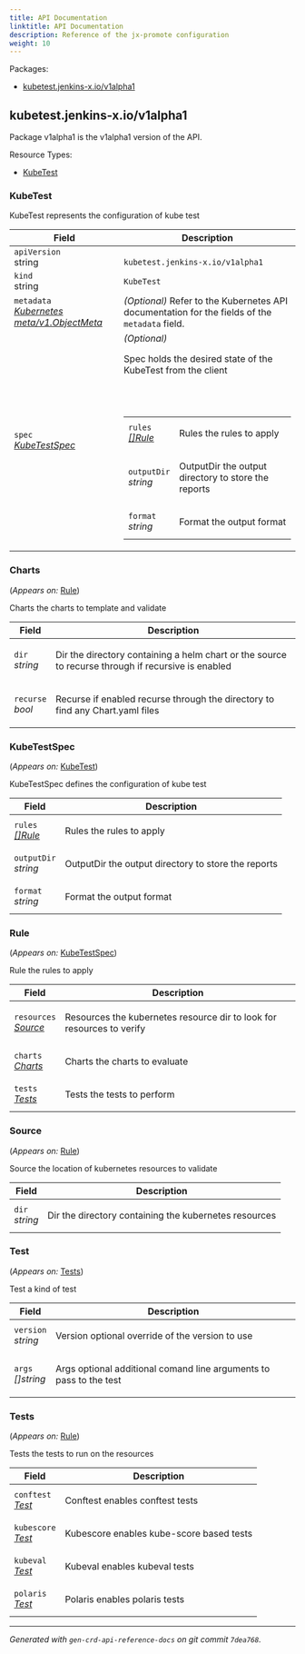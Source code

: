 ```yaml
---
title: API Documentation
linktitle: API Documentation
description: Reference of the jx-promote configuration
weight: 10
---
```

<p>Packages:</p>
<ul>
<li>
<a href="#kubetest.jenkins-x.io%2fv1alpha1">kubetest.jenkins-x.io/v1alpha1</a>
</li>
</ul>
<h2 id="kubetest.jenkins-x.io/v1alpha1">kubetest.jenkins-x.io/v1alpha1</h2>
<p>
<p>Package v1alpha1 is the v1alpha1 version of the API.</p>
</p>
Resource Types:
<ul><li>
<a href="#kubetest.jenkins-x.io/v1alpha1.KubeTest">KubeTest</a>
</li></ul>
<h3 id="kubetest.jenkins-x.io/v1alpha1.KubeTest">KubeTest
</h3>
<p>
<p>KubeTest represents the configuration of kube test</p>
</p>
<table>
<thead>
<tr>
<th>Field</th>
<th>Description</th>
</tr>
</thead>
<tbody>
<tr>
<td>
<code>apiVersion</code></br>
string</td>
<td>
<code>
kubetest.jenkins-x.io/v1alpha1
</code>
</td>
</tr>
<tr>
<td>
<code>kind</code></br>
string
</td>
<td><code>KubeTest</code></td>
</tr>
<tr>
<td>
<code>metadata</code></br>
<em>
<a href="https://kubernetes.io/docs/reference/generated/kubernetes-api/v1.13/#objectmeta-v1-meta">
Kubernetes meta/v1.ObjectMeta
</a>
</em>
</td>
<td>
<em>(Optional)</em>
Refer to the Kubernetes API documentation for the fields of the
<code>metadata</code> field.
</td>
</tr>
<tr>
<td>
<code>spec</code></br>
<em>
<a href="#kubetest.jenkins-x.io/v1alpha1.KubeTestSpec">
KubeTestSpec
</a>
</em>
</td>
<td>
<em>(Optional)</em>
<p>Spec holds the desired state of the KubeTest from the client</p>
<br/>
<br/>
<table>
<tr>
<td>
<code>rules</code></br>
<em>
<a href="#kubetest.jenkins-x.io/v1alpha1.Rule">
[]Rule
</a>
</em>
</td>
<td>
<p>Rules the rules to apply</p>
</td>
</tr>
<tr>
<td>
<code>outputDir</code></br>
<em>
string
</em>
</td>
<td>
<p>OutputDir the output directory to store the reports</p>
</td>
</tr>
<tr>
<td>
<code>format</code></br>
<em>
string
</em>
</td>
<td>
<p>Format the output format</p>
</td>
</tr>
</table>
</td>
</tr>
</tbody>
</table>
<h3 id="kubetest.jenkins-x.io/v1alpha1.Charts">Charts
</h3>
<p>
(<em>Appears on:</em>
<a href="#kubetest.jenkins-x.io/v1alpha1.Rule">Rule</a>)
</p>
<p>
<p>Charts the charts to template and validate</p>
</p>
<table>
<thead>
<tr>
<th>Field</th>
<th>Description</th>
</tr>
</thead>
<tbody>
<tr>
<td>
<code>dir</code></br>
<em>
string
</em>
</td>
<td>
<p>Dir the directory containing a helm chart or the source to recurse through if recursive is enabled</p>
</td>
</tr>
<tr>
<td>
<code>recurse</code></br>
<em>
bool
</em>
</td>
<td>
<p>Recurse if enabled recurse through the directory to find any Chart.yaml files</p>
</td>
</tr>
</tbody>
</table>
<h3 id="kubetest.jenkins-x.io/v1alpha1.KubeTestSpec">KubeTestSpec
</h3>
<p>
(<em>Appears on:</em>
<a href="#kubetest.jenkins-x.io/v1alpha1.KubeTest">KubeTest</a>)
</p>
<p>
<p>KubeTestSpec defines the configuration of kube test</p>
</p>
<table>
<thead>
<tr>
<th>Field</th>
<th>Description</th>
</tr>
</thead>
<tbody>
<tr>
<td>
<code>rules</code></br>
<em>
<a href="#kubetest.jenkins-x.io/v1alpha1.Rule">
[]Rule
</a>
</em>
</td>
<td>
<p>Rules the rules to apply</p>
</td>
</tr>
<tr>
<td>
<code>outputDir</code></br>
<em>
string
</em>
</td>
<td>
<p>OutputDir the output directory to store the reports</p>
</td>
</tr>
<tr>
<td>
<code>format</code></br>
<em>
string
</em>
</td>
<td>
<p>Format the output format</p>
</td>
</tr>
</tbody>
</table>
<h3 id="kubetest.jenkins-x.io/v1alpha1.Rule">Rule
</h3>
<p>
(<em>Appears on:</em>
<a href="#kubetest.jenkins-x.io/v1alpha1.KubeTestSpec">KubeTestSpec</a>)
</p>
<p>
<p>Rule the rules to apply</p>
</p>
<table>
<thead>
<tr>
<th>Field</th>
<th>Description</th>
</tr>
</thead>
<tbody>
<tr>
<td>
<code>resources</code></br>
<em>
<a href="#kubetest.jenkins-x.io/v1alpha1.Source">
Source
</a>
</em>
</td>
<td>
<p>Resources the kubernetes resource dir to look for resources to verify</p>
</td>
</tr>
<tr>
<td>
<code>charts</code></br>
<em>
<a href="#kubetest.jenkins-x.io/v1alpha1.Charts">
Charts
</a>
</em>
</td>
<td>
<p>Charts the charts to evaluate</p>
</td>
</tr>
<tr>
<td>
<code>tests</code></br>
<em>
<a href="#kubetest.jenkins-x.io/v1alpha1.Tests">
Tests
</a>
</em>
</td>
<td>
<p>Tests the tests to perform</p>
</td>
</tr>
</tbody>
</table>
<h3 id="kubetest.jenkins-x.io/v1alpha1.Source">Source
</h3>
<p>
(<em>Appears on:</em>
<a href="#kubetest.jenkins-x.io/v1alpha1.Rule">Rule</a>)
</p>
<p>
<p>Source the location of kubernetes resources to validate</p>
</p>
<table>
<thead>
<tr>
<th>Field</th>
<th>Description</th>
</tr>
</thead>
<tbody>
<tr>
<td>
<code>dir</code></br>
<em>
string
</em>
</td>
<td>
<p>Dir the directory containing the kubernetes resources</p>
</td>
</tr>
</tbody>
</table>
<h3 id="kubetest.jenkins-x.io/v1alpha1.Test">Test
</h3>
<p>
(<em>Appears on:</em>
<a href="#kubetest.jenkins-x.io/v1alpha1.Tests">Tests</a>)
</p>
<p>
<p>Test a kind of test</p>
</p>
<table>
<thead>
<tr>
<th>Field</th>
<th>Description</th>
</tr>
</thead>
<tbody>
<tr>
<td>
<code>version</code></br>
<em>
string
</em>
</td>
<td>
<p>Version optional override of the version to use</p>
</td>
</tr>
<tr>
<td>
<code>args</code></br>
<em>
[]string
</em>
</td>
<td>
<p>Args optional additional comand line arguments to pass to the test</p>
</td>
</tr>
</tbody>
</table>
<h3 id="kubetest.jenkins-x.io/v1alpha1.Tests">Tests
</h3>
<p>
(<em>Appears on:</em>
<a href="#kubetest.jenkins-x.io/v1alpha1.Rule">Rule</a>)
</p>
<p>
<p>Tests the tests to run on the resources</p>
</p>
<table>
<thead>
<tr>
<th>Field</th>
<th>Description</th>
</tr>
</thead>
<tbody>
<tr>
<td>
<code>conftest</code></br>
<em>
<a href="#kubetest.jenkins-x.io/v1alpha1.Test">
Test
</a>
</em>
</td>
<td>
<p>Conftest enables conftest tests</p>
</td>
</tr>
<tr>
<td>
<code>kubescore</code></br>
<em>
<a href="#kubetest.jenkins-x.io/v1alpha1.Test">
Test
</a>
</em>
</td>
<td>
<p>Kubescore enables kube-score based tests</p>
</td>
</tr>
<tr>
<td>
<code>kubeval</code></br>
<em>
<a href="#kubetest.jenkins-x.io/v1alpha1.Test">
Test
</a>
</em>
</td>
<td>
<p>Kubeval enables kubeval tests</p>
</td>
</tr>
<tr>
<td>
<code>polaris</code></br>
<em>
<a href="#kubetest.jenkins-x.io/v1alpha1.Test">
Test
</a>
</em>
</td>
<td>
<p>Polaris enables polaris tests</p>
</td>
</tr>
</tbody>
</table>
<hr/>
<p><em>
Generated with <code>gen-crd-api-reference-docs</code>
on git commit <code>7dea768</code>.
</em></p>
